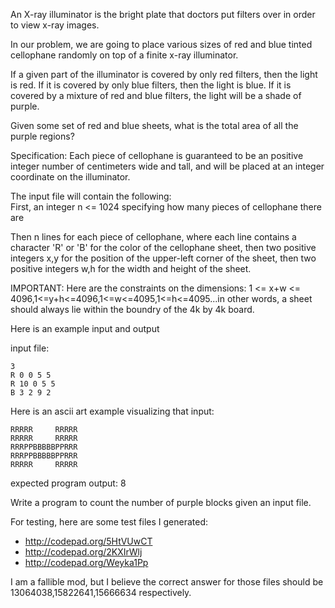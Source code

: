 <div class="md"><p>An X-ray illuminator is the bright plate that doctors put filters over in order to view x-ray images.</p>
<p>In our problem, we are going to place various sizes of red and blue tinted cellophane randomly on top of a finite x-ray illuminator.</p>
<p>If a given part of the illuminator is covered by only red filters, then the light is red.  If it is covered by only blue filters, then the light is blue.
If it is covered by a mixture of red and blue filters, the light will be a shade of purple.</p>
<p>Given some set of red and blue sheets, what is the total area of all the purple regions?</p>
<p>Specification: 
Each piece of cellophane is guaranteed to be an positive integer number of centimeters wide and tall, and will be placed at an integer coordinate
on the illuminator.  </p>
<p>The input file will contain the following:<br/>
First, an integer n &lt;= 1024 specifying how many pieces of cellophane there are</p>
<p>Then n lines for each piece of cellophane, where each line contains a character 'R' or 'B' for the color of the cellophane sheet, then two positive integers x,y for the position of the upper-left corner of the sheet, then two positive integers w,h for the width and height of the sheet.  </p>
<p>IMPORTANT: Here are the constraints on the dimensions:  1 &lt;= x+w &lt;= 4096,1&lt;=y+h&lt;=4096,1&lt;=w&lt;=4095,1&lt;=h&lt;=4095...in other words, a sheet should always lie within the boundry of the 4k by 4k board.</p>
<p>Here is an example input and output</p>
<p>input file:</p>
<pre><code>3
R 0 0 5 5
R 10 0 5 5
B 3 2 9 2
</code></pre>
<p>Here is an ascii art example visualizing that input: </p>
<pre><code>RRRRR     RRRRR
RRRRR     RRRRR
RRRPPBBBBBPPRRR
RRRPPBBBBBPPRRR
RRRRR     RRRRR
</code></pre>
<p>expected program output:
    8</p>
<p>Write a program to count the number of purple blocks given an input file.</p>
<p>For testing, here are some test files I generated: </p>
<ul>
<li><a href="http://codepad.org/5HtVUwCT">http://codepad.org/5HtVUwCT</a></li>
<li><a href="http://codepad.org/2KXIrWlj">http://codepad.org/2KXIrWlj</a></li>
<li><a href="http://codepad.org/Weyka1Pp">http://codepad.org/Weyka1Pp</a></li>
</ul>
<p>I am a fallible mod, but I believe the correct answer for those files should be 13064038,15822641,15666634 respectively.</p>
</div>
